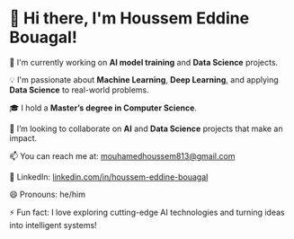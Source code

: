 # 👋 Hi there, I'm Houssem Eddine Bouagal!

🔬 I'm currently working on **AI model training** and **Data Science** projects.

💡 I'm passionate about **Machine Learning**, **Deep Learning**, and applying **Data Science** to real-world problems.

🎓 I hold a **Master’s degree in Computer Science**.

🤝 I’m looking to collaborate on **AI** and **Data Science** projects that make an impact.

📫 You can reach me at: mouhamedhoussem813@gmail.com
 
🔗 LinkedIn: [linkedin.com/in/houssem-eddine-bouagal](https://www.linkedin.com/in/houssem-eddine-bouagal-98025a297)

😄 Pronouns: he/him

⚡ Fun fact: I love exploring cutting-edge AI technologies and turning ideas into intelligent systems!

